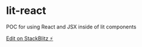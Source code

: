 # lit-react

POC for using React and JSX inside of lit components

[Edit on StackBlitz ⚡️](https://stackblitz.com/edit/vitejs-vite-qghoay)
